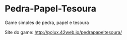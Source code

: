 # Pedra-Papel-Tesoura
Game simples de pedra, papel e tesoura

Site do game:
http://polux.42web.io/pedrapapeltesoura/
